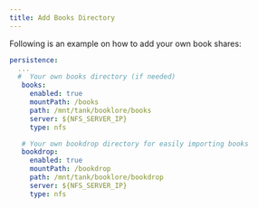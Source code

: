```yaml
---
title: Add Books Directory
---
```


Following is an example on how to add your own book shares:

```yaml
persistence:
  ...
  #  Your own books directory (if needed)
   books:
     enabled: true
     mountPath: /books
     path: /mnt/tank/booklore/books
     server: ${NFS_SERVER_IP}
     type: nfs

   # Your own bookdrop directory for easily importing books
   bookdrop:
     enabled: true
     mountPath: /bookdrop
     path: /mnt/tank/booklore/bookdrop
     server: ${NFS_SERVER_IP}
     type: nfs
```
